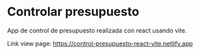 # Controlar presupuesto
App de control de presupuesto realizada con react usando vite.

Link view page: https://control-presupuesto-react-vite.netlify.app
